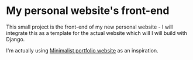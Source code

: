# My personal website's front-end

This small project is the front-end of my new personal website - I will integrate this as a template for the actual website which will I will build with Django.

I'm actually using [Minimalist portfolio website](https://www.frontendmentor.io/challenges/minimalist-portfolio-website-LMy-ZRyiE) as an inspiration.
